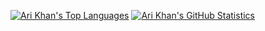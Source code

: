 [![Ari Khan's Top Languages](https://github-readme-stats.vercel.app/api/top-langs/?username=Proking4444&size_weight=0.24&count_weight=0.76&langs_count=24&layout=compact)](https://github.com/Proking4444)
[![Ari Khan's GitHub Statistics](https://github-readme-stats.vercel.app/api?username=Proking4444)](https://github.com/Proking4444)
